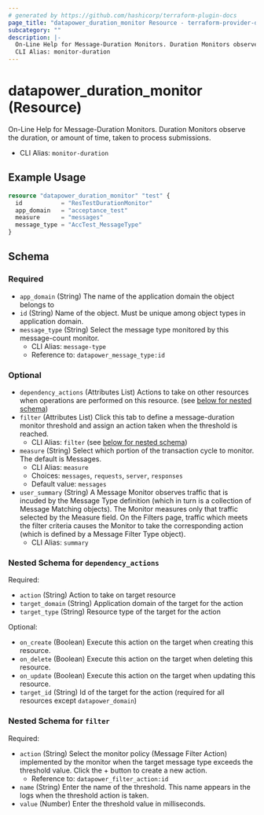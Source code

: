 ```yaml
---
# generated by https://github.com/hashicorp/terraform-plugin-docs
page_title: "datapower_duration_monitor Resource - terraform-provider-datapower"
subcategory: ""
description: |-
  On-Line Help for Message-Duration Monitors. Duration Monitors observe the duration, or amount of time, taken to process submissions.
  CLI Alias: monitor-duration
---
```


# datapower_duration_monitor (Resource)

On-Line Help for Message-Duration Monitors. Duration Monitors observe the duration, or amount of time, taken to process submissions.
  - CLI Alias: `monitor-duration`

## Example Usage

```terraform
resource "datapower_duration_monitor" "test" {
  id           = "ResTestDurationMonitor"
  app_domain   = "acceptance_test"
  measure      = "messages"
  message_type = "AccTest_MessageType"
}
```

<!-- schema generated by tfplugindocs -->
## Schema

### Required

- `app_domain` (String) The name of the application domain the object belongs to
- `id` (String) Name of the object. Must be unique among object types in application domain.
- `message_type` (String) Select the message type monitored by this message-count monitor.
  - CLI Alias: `message-type`
  - Reference to: `datapower_message_type:id`

### Optional

- `dependency_actions` (Attributes List) Actions to take on other resources when operations are performed on this resource. (see [below for nested schema](#nestedatt--dependency_actions))
- `filter` (Attributes List) Click this tab to define a message-duration monitor threshold and assign an action taken when the threshold is reached.
  - CLI Alias: `filter` (see [below for nested schema](#nestedatt--filter))
- `measure` (String) Select which portion of the transaction cycle to monitor. The default is Messages.
  - CLI Alias: `measure`
  - Choices: `messages`, `requests`, `server`, `responses`
  - Default value: `messages`
- `user_summary` (String) A Message Monitor observes traffic that is incuded by the Message Type definition (which in turn is a collection of Message Matching objects). The Monitor measures only that traffic selected by the Measure field. On the Filters page, traffic which meets the filter criteria causes the Monitor to take the corresponding action (which is defined by a Message Filter Type object).
  - CLI Alias: `summary`

<a id="nestedatt--dependency_actions"></a>
### Nested Schema for `dependency_actions`

Required:

- `action` (String) Action to take on target resource
- `target_domain` (String) Application domain of the target for the action
- `target_type` (String) Resource type of the target for the action

Optional:

- `on_create` (Boolean) Execute this action on the target when creating this resource.
- `on_delete` (Boolean) Execute this action on the target when deleting this resource.
- `on_update` (Boolean) Execute this action on the target when updating this resource.
- `target_id` (String) Id of the target for the action (required for all resources except `datapower_domain`)


<a id="nestedatt--filter"></a>
### Nested Schema for `filter`

Required:

- `action` (String) Select the monitor policy (Message Filter Action) implemented by the monitor when the target message type exceeds the threshold value. Click the + button to create a new action.
  - Reference to: `datapower_filter_action:id`
- `name` (String) Enter the name of the threshold. This name appears in the logs when the threshold action is taken.
- `value` (Number) Enter the threshold value in milliseconds.

